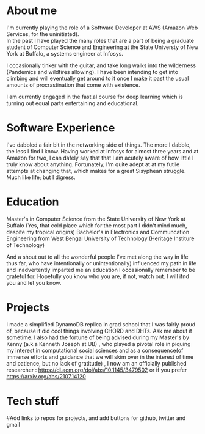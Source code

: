# About me

I'm currently playing the role of a Software Developer at AWS (Amazon Web Services, for the uninitiated).  
In the past I have played the many roles that are a part of being a graduate student of Computer Science and Engineering at the State Universty of New York at Buffalo, a systems engineer at Infosys.

I occasionally tinker with the guitar, and take long walks into the wilderness (Pandemics and wildfires allowing). I have been intending to get into climbing and will eventually get around to it once I make it past the usual amounts of procrastination that come with existence.

I am currently engaged in the fast.aI course for deep learning which is turning out equal parts entertaining and educational.

# Software Experience

I've dabbled a fair bit in the networking side of things. The more I dabble, the less I find I know.
Having worked at Infosys for almost three years and at Amazon for two, I can dafely say that that I am acutely aware of how little I truly know about anything. Fortunately, I'm quite adept at at my futile attempts at changing that, which makes for a great Sisyphean struggle. Much like life; but I digress.

# Education
Master's in Computer Science from the State University of New York at Buffalo (Yes, that cold place which for the most part I didn't mind much, despite my tropical origins)
Bachelor's in Electronics and Communcation Engineering from West Bengal University of Technology (Heritage Institure of Technology)

And a shout out to all the wonderful people I've met along the way in life thus far, who have intentionally or unintentionally) influenced my path in life and inadvertently imparted me an education I occasionally remember to be grateful for. Hopefully you know who you are, if not, watch out. I will ifnd you and let you know.

# Projects
I made a simplified DynamoDB replica in grad school that I was fairly proud of, because it did cool things involving CHORD and DHTs. Ask me about it sometime.
I also had the fortune of being advised during my Master's by Kenny (a.k.a Kenneth Joseph at UB) , who played a pivotal role in piquing my interest in computational social sciences and as a consequence(of immense efforts and guidance that we will skim over in the interest of time and patience, but no lack of gratitude) , I now am an officially published researcher : https://dl.acm.org/doi/abs/10.1145/3479502 or if you prefer https://arxiv.org/abs/2107.14120 


# Tech stuff


#Add links  to repos for projects, and add buttons for github, twitter and gmail

